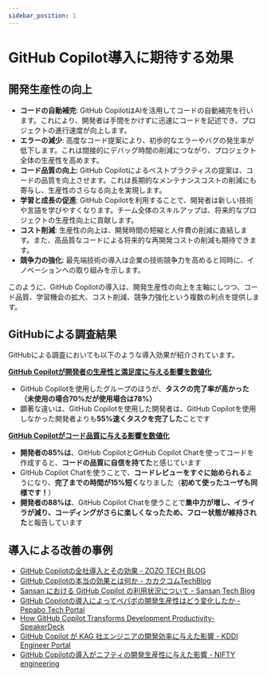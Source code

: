 ```yaml
---
sidebar_position: 1
---
```


# GitHub Copilot導入に期待する効果

## 開発生産性の向上

- **コードの自動補完**: GitHub CopilotはAIを活用してコードの自動補完を行います。これにより、開発者は手間をかけずに迅速にコードを記述でき、プロジェクトの進行速度が向上します。
- **エラーの減少**: 高度なコード提案により、初歩的なエラーやバグの発生率が低下します。これは間接的にデバッグ時間の削減につながり、プロジェクト全体の生産性を高めます。
- **コード品質の向上**: GitHub Copilotによるベストプラクティスの提案は、コードの品質を向上させます。これは長期的なメンテナンスコストの削減にも寄与し、生産性のさらなる向上を実現します。
- **学習と成長の促進**: GitHub Copilotを利用することで、開発者は新しい技術や言語を学びやすくなります。チーム全体のスキルアップは、将来的なプロジェクトの生産性向上に貢献します。
- **コスト削減**: 生産性の向上は、開発時間の短縮と人件費の削減に直結します。また、高品質なコードによる将来的な再開発コストの削減も期待できます。
- **競争力の強化**: 最先端技術の導入は企業の技術競争力を高めると同時に、イノベーションへの取り組みを示します。

このように、GitHub Copilotの導入は、開発生産性の向上を主軸にしつつ、コード品質、学習機会の拡大、コスト削減、競争力強化という複数の利点を提供します。

## GitHubによる調査結果

GitHubによる調査においても以下のような導入効果が紹介されています。

**[GitHub Copilotが開発者の生産性と満足度に与える影響を数値化](https://github.blog/jp/2022-09-15-research-quantifying-github-copilots-impact-on-developer-productivity-and-happiness/)**

- GitHub Copilotを使用したグループのほうが、**タスクの完了率が高かった（未使用の場合70%だが使用場合は78%）**
- 顕著な違いは、GitHub Copilotを使用した開発者は、GitHub Copilotを使用しなかった開発者よりも**55%速くタスクを完了した**ことです

**[GitHub Copilotがコード品質に与える影響を数値化](https://github.blog/jp/2023-10-20-research-quantifying-github-copilots-impact-on-code-quality/)**
- **開発者の85%は**、GitHub CopilotとGitHub Copilot Chatを使ってコードを作成すると、**コードの品質に自信を持てた**と感じています
- GitHub Copilot Chatを使うことで、**コードレビューをすぐに始められる**ようになり、**完了までの時間が15%短く**なりました（**初めて使ったユーザも同様です！**）
- **開発者の88%は**、GitHub Copilot Chatを使うことで**集中力が増し、イライラが減り、コーディングがさらに楽しくなったため、フロー状態が維持された**と報告しています

## 導入による改善の事例

- [GitHub Copilotの全社導入とその効果 - ZOZO TECH BLOG](https://techblog.zozo.com/entry/introducing_github_copilot)
- [GitHub Copilotの本当の効果とは何か - カカクコムTechBlog](https://kakaku-techblog.com/entry/copilot-kakaku-dev)
- [Sansan における GitHub Copilot の利用状況について - Sansan Tech Blog](https://buildersbox.corp-sansan.com/entry/2023/09/01/110000)
- [GitHub Copilotの導入によってペパボの開発生産性はどう変化したか - Pepabo Tech Portal](https://tech.pepabo.com/2023/08/30/github-copilot-effects/)
- [How GitHub Copilot Transforms Development Productivity- SpeakerDeck](https://speakerdeck.com/kurotaky/how-github-copilot-transforms-development-productivity)
- [GitHub Copilot が KAG 社エンジニアの開発効率に与えた影響 - KDDI Engineer Portal](https://developers.kddi.com/blog/JeaNGpkzrgQ83xN8jywwQ)
- [GitHub Copilotの導入がニフティの開発生産性に与えた影響 - NIFTY engineering](https://engineering.nifty.co.jp/blog/21632)
